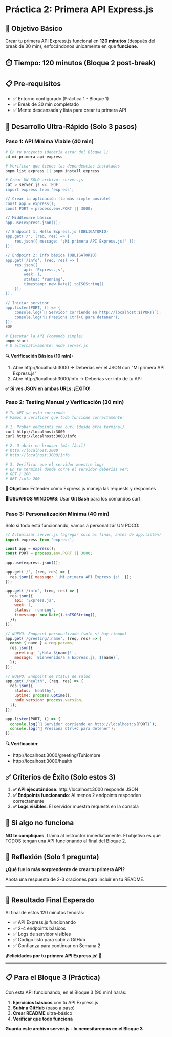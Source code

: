 # Práctica 2: Primera API Express.js

## 🎯 Objetivo Básico

Crear tu primera API Express.js funcional en **120 minutos** (después del break de 30 min), enfocándonos únicamente en que **funcione**.

## ⏱️ Tiempo: 120 minutos (Bloque 2 post-break)

## 📋 Pre-requisitos

- ✅ Entorno configurado (Práctica 1 - Bloque 1)
- ✅ Break de 30 min completado
- ✅ Mente descansada y lista para crear tu primera API

## 🚀 Desarrollo Ultra-Rápido (Solo 3 pasos)

### Paso 1: API Mínima Viable (40 min)

```bash
# En tu proyecto (debería estar del Bloque 1)
cd mi-primera-api-express

# Verificar que tienes las dependencias instaladas
pnpm list express || pnpm install express

# Crear UN SOLO archivo: server.js
cat > server.js << 'EOF'
import express from 'express';

// Crear la aplicación (lo más simple posible)
const app = express();
const PORT = process.env.PORT || 3000;

// Middleware básico
app.use(express.json());

// Endpoint 1: Hello Express.js (OBLIGATORIO)
app.get('/', (req, res) => {
    res.json({ message: '¡Mi primera API Express.js!' });
});

// Endpoint 2: Info básica (OBLIGATORIO)
app.get('/info', (req, res) => {
    res.json({
        api: 'Express.js',
        week: 1,
        status: 'running',
        timestamp: new Date().toISOString()
    });
});

// Iniciar servidor
app.listen(PORT, () => {
    console.log(`🚀 Servidor corriendo en http://localhost:${PORT}`);
    console.log('📖 Presiona Ctrl+C para detener');
});
EOF

# Ejecutar la API (comando simple)
pnpm start
# O alternativamente: node server.js
```

**🔍 Verificación Básica (10 min):**

1. Abre http://localhost:3000 → Deberías ver el JSON con "Mi primera API Express.js"
2. Abre http://localhost:3000/info → Deberías ver info de tu API

**✅ Si ves JSON en ambas URLs: ¡ÉXITO!**

### Paso 2: Testing Manual y Verificación (30 min)

```bash
# Tu API ya está corriendo
# Vamos a verificar que todo funcione correctamente:

# 1. Probar endpoints con curl (desde otra terminal)
curl http://localhost:3000
curl http://localhost:3000/info

# 2. O abrir en browser (más fácil)
# http://localhost:3000
# http://localhost:3000/info

# 3. Verificar que el servidor muestre logs
# En tu terminal donde corre el servidor deberías ver:
# GET / 200
# GET /info 200
```

**🎯 Objetivo**: Entender cómo Express.js maneja las requests y responses

**🖥️ USUARIOS WINDOWS**: Usar **Git Bash** para los comandos curl

### Paso 3: Personalización Mínima (40 min)

Solo si todo está funcionando, vamos a personalizar UN POCO:

```javascript
// Actualizar server.js (agregar solo al final, antes de app.listen)
import express from 'express';

const app = express();
const PORT = process.env.PORT || 3000;

app.use(express.json());

app.get('/', (req, res) => {
  res.json({ message: '¡Mi primera API Express.js!' });
});

app.get('/info', (req, res) => {
  res.json({
    api: 'Express.js',
    week: 1,
    status: 'running',
    timestamp: new Date().toISOString(),
  });
});

// NUEVO: Endpoint personalizado (solo si hay tiempo)
app.get('/greeting/:name', (req, res) => {
  const { name } = req.params;
  res.json({
    greeting: `¡Hola ${name}!`,
    message: `Bienvenido/a a Express.js, ${name}`,
  });
});

// NUEVO: Endpoint de status de salud
app.get('/health', (req, res) => {
  res.json({
    status: 'healthy',
    uptime: process.uptime(),
    node_version: process.version,
  });
});

app.listen(PORT, () => {
  console.log(`🚀 Servidor corriendo en http://localhost:${PORT}`);
  console.log('📖 Presiona Ctrl+C para detener');
});
```

**🔍 Verificación**:

- http://localhost:3000/greeting/TuNombre
- http://localhost:3000/health

## ✅ Criterios de Éxito (Solo estos 3)

1. **✅ API ejecutándose**: http://localhost:3000 responde JSON
2. **✅ Endpoints funcionando**: Al menos 2 endpoints responden correctamente
3. **✅ Logs visibles**: El servidor muestra requests en la consola

## 🚨 Si algo no funciona

**NO te compliques**. Llama al instructor inmediatamente. El objetivo es que TODOS tengan una API funcionando al final del Bloque 2.

## 📝 Reflexión (Solo 1 pregunta)

**¿Qué fue lo más sorprendente de crear tu primera API?**

Anota una respuesta de 2-3 oraciones para incluir en tu README.

---

## 🎯 Resultado Final Esperado

Al final de estos 120 minutos tendrás:

- ✅ API Express.js funcionando
- ✅ 2-4 endpoints básicos
- ✅ Logs de servidor visibles
- ✅ Código listo para subir a GitHub
- ✅ Confianza para continuar en Semana 2

**¡Felicidades por tu primera API Express.js! 🎉**

---

## 📋 Para el Bloque 3 (Práctica)

Con esta API funcionando, en el Bloque 3 (90 min) harás:

1. **Ejercicios básicos** con tu API Express.js
2. **Subir a GitHub** (paso a paso)
3. **Crear README** ultra-básico
4. **Verificar que todo funciona**

**Guarda este archivo server.js - lo necesitaremos en el Bloque 3**
